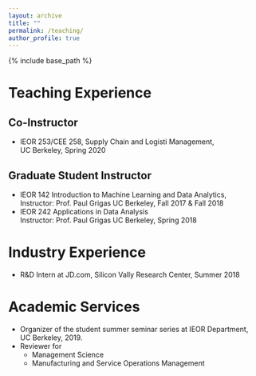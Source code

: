 ```yaml
---
layout: archive
title: ""
permalink: /teaching/
author_profile: true
---
```

{% include base_path %} 

# Teaching Experience
## Co-Instructor
* IEOR 253/CEE 258, Supply Chain and Logisti Management,     
UC Berkeley, Spring 2020

## Graduate Student Instructor
* IEOR 142 Introduction to Machine Learning and Data Analytics,     
Instructor: Prof. Paul Grigas
UC Berkeley, Fall 2017 & Fall 2018
* IEOR 242 Applications in Data Analysis    
Instructor: Prof. Paul Grigas
UC Berkeley, Spring 2018

# Industry Experience
* R&D Intern at JD.com, Silicon Vally Research Center, Summer 2018

# Academic Services
* Organizer of the student summer seminar series at IEOR Department, UC Berkeley, 2019.
* Reviewer for     
     * Management Science
     * Manufacturing and Service Operations Management
